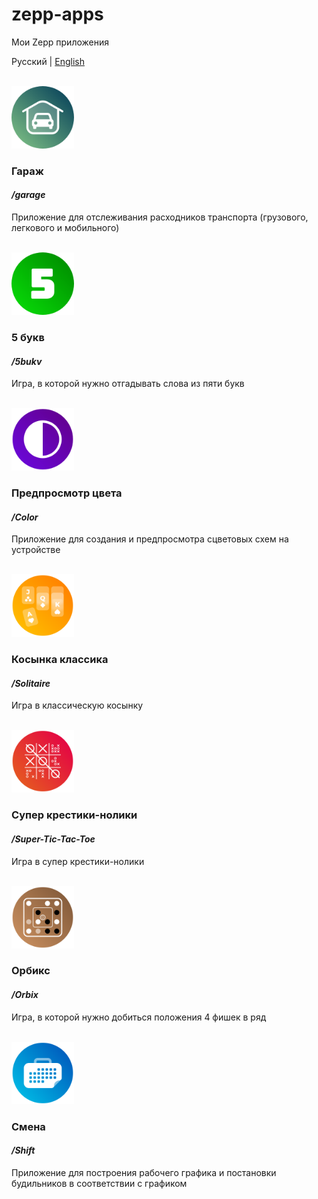 # zepp-apps
Мои Zepp приложения

Русский | [English](./README-en.md)

<br>
<img src="./garage/assets/common.r/icon.png" alt="image" width="100" height="auto">

### Гараж
#### _/garage_
Приложение для отслеживания расходников транспорта (грузового, легкового и мобильного)

<br>
<img src="./5bukv/assets/default.r/icon.png" alt="image" width="100" height="auto">

### 5 букв
#### _/5bukv_
Игра, в которой нужно отгадывать слова из пяти букв

<br>
<img src="./Color/assets/default.r/icon.png" alt="image" width="100" height="auto">

### Предпросмотр цвета
#### _/Color_
Приложение для создания и предпросмотра сцветовых схем на устройстве

<br>
<img src="./Solitaire/assets/default.r/icon.png" alt="image" width="100" height="auto">

### Косынка классика
#### _/Solitaire_
Игра в классическую косынку

<br>
<img src="./Super-Tic-Tac-Toe/assets/default.r/icon.png" alt="image" width="100" height="auto">

### Супер крестики-нолики
#### _/Super-Tic-Tac-Toe_
Игра в супер крестики-нолики

<br>
<img src="./Orbix/assets/default.r/icon.png" alt="image" width="100" height="auto">

### Орбикс
#### _/Orbix_
Игра, в которой нужно добиться положения 4 фишек в ряд

<br>
<img src="./Shift/assets/default.r/icon.png" alt="image" width="100" height="auto">

### Смена
#### _/Shift_
Приложение для построения рабочего графика и постановки будильников в соответствии с графиком
